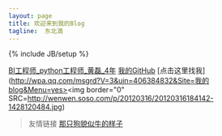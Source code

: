 ```yaml
---
layout: page
title: 欢迎来到我的Blog
tagline:  东北滴
---
```

{% include JB/setup %}



[BI工程师_python工程师_黄磊_4年](https://github.com/halleytl/halleytl.github.io/raw/master/resume/BI%E5%B7%A5%E7%A8%8B%E5%B8%88_python%E5%B7%A5%E7%A8%8B%E5%B8%88_%E9%BB%84%E7%A3%8A_4%E5%B9%B4.pdf)
[我的GitHub](https://github.com/halleytl)
[点击这里找我](http://wpa.qq.com/msgrd?V=3&uin=406384832&Site=我的blog&Menu=yes><img border="0" SRC=http://wenwen.soso.com/p/20120316/20120316184142-1428120484.jpg)

> 友情链接
[那只狗貌似牛的样子](http://doglooksgood.github.io/blog)




